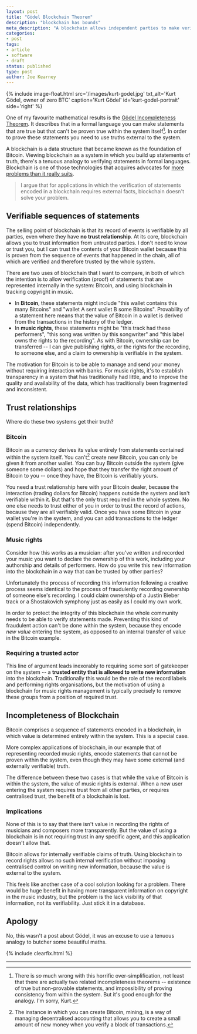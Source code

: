 ```yaml
---
layout: post
title: "Gödel Blockchain Theorem"
description: "blockchain has bounds"
meta_description: "A blockchain allows independent parties to make verifiable statements. This works with Bitcoin, whose value is determined inside the system, but fails in applications where the value is external."
categories:
- post
tags:
- article
- software
- draft
status: published
type: post
author: Joe Kearney
---
```


{% include image-float.html src='/images/kurt-godel.jpg' txt_alt='Kurt Gödel, owner of zero BTC' caption='Kurt Gödel' id='kurt-godel-portrait' side='right' %}

One of my favourite mathematical results is the [Gödel Incompleteness Theorem][godel-incompleteness-wiki]. It describes that in a formal language you can make statements that are true but that can't be proven true within the system itself[^1]. In order to prove these statements you need to use truths external to the system.

A blockchain is a data structure that became known as the foundation of Bitcoin. Viewing blockchain as a system in which you build up statements of truth, there's a tenuous analogy to verifying statements in formal languages. Blockchain is one of those technologies that acquires advocates for [more problems than it really suits][tones-blockchain-for-that].

> I argue that for applications in which the verification of statements encoded in a blockchain requires external facts, blockchain doesn't solve your problem.

## Verifiable sequences of statements

The selling point of blockchain is that its record of events is verifiable by all parties, even where they have **no trust relationship**. At its core, blockchain allows you to trust information from untrusted parties. I don't need to know or trust you, but I can trust the contents of your Bitcoin wallet because this is proven from the sequence of events that happened in the chain, all of which are verified and therefore trusted by the whole system.

There are two uses of blockchain that I want to compare, in both of which the intention is to allow verification (proof) of statements that are represented internally in the system: Bitcoin, and using blockchain in tracking copyright in music.

* In **Bitcoin**, these statements might include "this wallet contains this many Bitcoins" and "wallet A sent wallet B some Bitcoins". Provability of a statement here means that the value of Bitcoin in a wallet is derived from the transactions in the history of the ledger.
* In **music rights**, these statements might be "this track had these performers", "this song was written by this songwriter" and "this label owns the rights to the recording". As with Bitcoin, ownership can be transferred -- I can give publishing rights, or the rights for the recording, to someone else, and a claim to ownership is verifiable in the system.

The motivation for Bitcoin is to be able to manage and send your money without requiring interaction with banks. For music rights, it's to establish transparency in a system that has traditionally had little, and to improve the quality and availability of the data, which has traditionally been fragmented and inconsistent.

## Trust relationships

Where do these two systems get their truth?

### Bitcoin

Bitcoin as a currency derives its value entirely from statements contained within the system itself. You can't[^2] create new Bitcoin, you can only be given it from another wallet. You can buy Bitcoin outside the system (give someone some dollars) and hope that they transfer the right amount of Bitcoin to you -- once they have, the Bitcoin is verifiably yours.

You need a trust relationship here with your Bitcoin dealer, because the interaction (trading dollars for Bitcoin) happens outside the system and isn't verifiable within it. But that's the only trust required in the whole system. No one else needs to trust either of you in order to trust the record of actions, because they are all verifiably valid. Once you have some Bitcoin in your wallet you're in the system, and you can add transactions to the ledger (spend Bitcoin) independently.

### Music rights

Consider how this works as a musician: after you've written and recorded your music you want to declare the ownership of this work, including your authorship and details of performers. How do you write this new information into the blockchain in a way that can be trusted by other parties?

Unfortunately the process of recording this information following a creative process seems identical to the process of fraudulently recording ownership of someone else's recording. I could claim ownership of a Justin Bieber track or a Shostakovich symphony just as easily as I could my own work.

In order to protect the integrity of this blockchain the whole community needs to be able to verify statements made. Preventing this kind of fraudulent action can't be done within the system, because they encode _new value_ entering the system, as opposed to an internal transfer of value in the Bitcoin example.

### Requiring a trusted actor

This line of argument leads inexorably to requiring some sort of gatekeeper on the system -- a **trusted entity that is allowed to write new information** into the blockchain. Traditionally this would be the role of the record labels and performing rights organisations, but the motivation of using a blockchain for music rights management is typically precisely to remove these groups from a position of required trust.

## Incompleteness of Blockchain

Bitcoin comprises a sequence of statements encoded in a blockchain, in which value is determined entirely within the system. This is a special case.

More complex applications of blockchain, in our example that of representing recorded music rights, encode statements that cannot be proven within the system, even though they may have some external (and externally verifiable) truth.

The difference between these two cases is that while the value of Bitcoin is within the system, the value of music rights is external. When a new user entering the system requires trust from all other parties, or requires centralised trust, the benefit of a blockchain is lost.

### Implications

None of this is to say that there isn't value in recording the rights of musicians and composers more transparently. But the value of using a blockchain is in not requiring trust in any specific agent, and this application doesn't allow that.

Bitcoin allows for internally verifiable claims of truth. Using blockchain to record rights allows no such internal verification without imposing centralised control on writing new information, because the value is external to the system.

This feels like another case of a cool solution looking for a problem. There would be huge benefit in having more transparent information on copyright in the music industry, but the problem is the lack visibility of that information, not its verifiability. Just stick it in a database.

## Apology

No, this wasn't a post about Gödel, it was an excuse to use a tenuous analogy to butcher some beautiful maths.

{% include clearfix.html %}

***

[^1]: There is _so_ much wrong with this horrific over-simplification, not least that there are actually two related incompleteness theorems -- existence of true but non-provable statements, and impossibility of proving consistency from within the system. But it's good enough for the analogy. I'm sorry, Kurt.
[^2]: The instance in which you can create Bitcoin, mining, is a way of managing decentralised accounting that allows you to create a small amount of new money when you verify a block of transactions.

[godel-incompleteness-wiki]: https://en.wikipedia.org/wiki/G%C3%B6del%27s_incompleteness_theorems
[tones-blockchain-for-that]: https://bitsonblocks.net/2016/07/19/so-you-want-to-use-a-blockchain-for-that/
